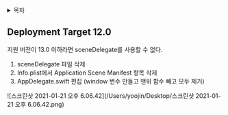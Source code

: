<details markdown="1">
<summary> 목차 </summary>
</br>


 [Deployment Target 12.0](#Deployment-Target-12.0)

</details>

## Deployment Target 12.0

지원 버전이 13.0 이하라면 sceneDelegate를 사용할 수 없다.

1. sceneDelegate 파일 삭제
2. Info.plist에서 Application Scene Manifest 항목 삭제
3. AppDelegate.swift 편집 (window 변수 만들고 맨위 함수 빼고 모두 제거)

![스크린샷 2021-01-21 오후 6.06.42](/Users/yoojin/Desktop/스크린샷 2021-01-21 오후 6.06.42.png)







